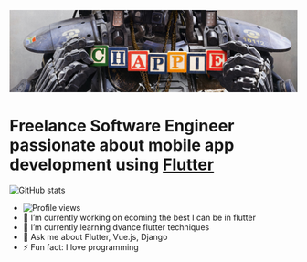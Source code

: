 ![Image](https://github.com/Chappie74/Chappie74/blob/main/ChappieBanner.jpg)

# Freelance Software Engineer passionate about mobile app development using [Flutter](https://flutter.dev/) 

![GitHub stats](https://github-readme-stats.vercel.app/api?username=Chappie74&show_icons=true)  

- ![Profile views](https://gpvc.arturio.dev/Chappie74) 
- 🔭 I’m currently working on ecoming the best I can be in flutter 
- 🌱 I’m currently learning dvance flutter techniques 
- 💬 Ask me about Flutter, Vue.js, Django 
- ⚡ Fun fact: I love programming 



 

